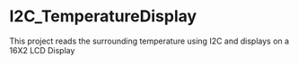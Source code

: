 # I2C_TemperatureDisplay
This project reads the surrounding temperature using I2C and displays on a 16X2 LCD Display

